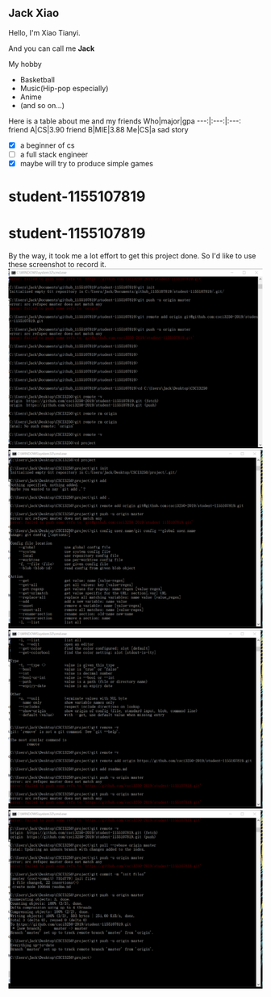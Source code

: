 ## Jack Xiao
Hello, I'm Xiao Tianyi.

And you can call me **Jack**

My hobby
+ Basketball
+ Music(Hip-pop especially)
+ Anime
+ (and so on...)

Here is a table about me and my friends
Who|major|gpa
---:|:---:|:---:
friend A|CS|3.90
friend B|MIE|3.88
Me|CS|a sad story

- [X] a beginner of cs
- [ ] a full stack engineer
- [X] maybe will try to produce simple games

# student-1155107819
# student-1155107819 

By the way,
it took me a lot effort to get this project done.
So I'd like to use these screenshot to record it.
![avatar](/screenshot1.png)
![avatar](/screenshot2.png)
![avatar](/screenshot3.png)
![avatar](/screenshot4.png)